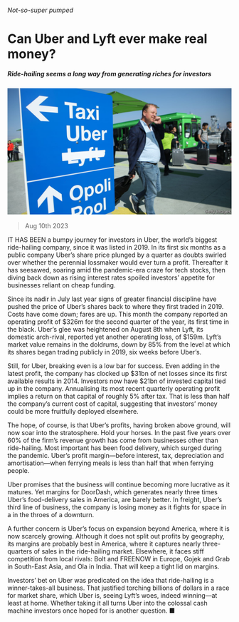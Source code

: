 ###### Not-so-super pumped

# Can Uber and Lyft ever make real money? 

##### Ride-hailing seems a long way from generating riches for investors 

![image](images/20230812_WBP503.jpg) 

> Aug 10th 2023 

IT HAS BEEN a bumpy journey for investors in Uber, the world’s biggest ride-hailing company, since it was listed in 2019. In its first six months as a public company Uber’s share price plunged by a quarter as doubts swirled over whether the perennial lossmaker would ever turn a profit. Thereafter it has seesawed, soaring amid the pandemic-era craze for tech stocks, then diving back down as rising interest rates spoiled investors’ appetite for businesses reliant on cheap funding.

Since its nadir in July last year signs of greater financial discipline have pushed the price of Uber’s shares back to where they first traded in 2019. Costs have come down; fares are up. This month the company reported an operating profit of $326m for the second quarter of the year, its first time in the black. Uber’s glee was heightened on August 8th when Lyft, its domestic arch-rival, reported yet another operating loss, of $159m. Lyft’s market value remains in the doldrums, down by 85% from the level at which its shares began trading publicly in 2019, six weeks before Uber’s.

Still, for Uber, breaking even is a low bar for success. Even adding in the latest profit, the company has clocked up $31bn of net losses since its first available results in 2014. Investors now have $21bn of invested capital tied up in the company. Annualising its most recent quarterly operating profit implies a return on that capital of roughly 5% after tax. That is less than half the company’s current cost of capital, suggesting that investors’ money could be more fruitfully deployed elsewhere.

The hope, of course, is that Uber’s profits, having broken above ground, will now soar into the stratosphere. Hold your horses. In the past five years over 60% of the firm’s revenue growth has come from businesses other than ride-hailing. Most important has been food delivery, which surged during the pandemic. Uber’s profit margin—before interest, tax, depreciation and amortisation—when ferrying meals is less than half that when ferrying people. 

Uber promises that the business will continue becoming more lucrative as it matures. Yet margins for DoorDash, which generates nearly three times Uber’s food-delivery sales in America, are barely better. In freight, Uber’s third line of business, the company is losing money as it fights for space in a  in the throes of a downturn.

A further concern is Uber’s focus on expansion beyond America, where it is now scarcely growing. Although it does not split out profits by geography, its margins are probably best in America, where it captures nearly three-quarters of sales in the ride-hailing market. Elsewhere, it faces stiff competition from local rivals: Bolt and FREENOW in Europe, Gojek and Grab in South-East Asia, and Ola in India. That will keep a tight lid on margins.

Investors’ bet on Uber was predicated on the idea that ride-hailing is a winner-takes-all business. That justified torching billions of dollars in a race for market share, which Uber is, seeing Lyft’s woes, indeed winning—at least at home. Whether taking it all turns Uber into the colossal cash machine investors once hoped for is another question. ■


